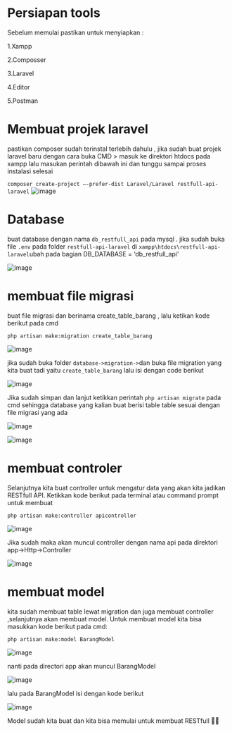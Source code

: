 # Persiapan tools
Sebelum memulai pastikan untuk menyiapkan :


1.Xampp

2.Composser 

3.Laravel 

4.Editor

5.Postman 

# Membuat projek laravel
pastikan composer sudah terinstal terlebih dahulu , jika sudah  buat projek laravel baru dengan cara buka CMD > masuk ke direktori htdocs pada xampp lalu masukan perintah dibawah ini dan tunggu sampai proses instalasi selesai

`composer create-project –-prefer-dist Laravel/Laravel restfull-api-laravel`
![image](https://user-images.githubusercontent.com/56968542/103202366-c94f4d80-4924-11eb-8af7-7ac95962665d.png)

# Database
buat database dengan nama `db_restfull_api` pada mysql . jika sudah buka file `.env` pada folder `restfull-api-laravel` di `xampp\htdocs\restfull-api-laravel`ubah pada bagian  DB_DATABASE = ‘db_restfull_api’

![image](https://user-images.githubusercontent.com/56968542/103202817-07993c80-4926-11eb-8995-fa206cc2469a.png)

# membuat file migrasi
 buat file migrasi dan berinama create_table_barang , lalu ketikan kode berikut pada cmd

`php artisan make:migration create_table_barang`

![image](https://user-images.githubusercontent.com/56968542/103203040-a756ca80-4926-11eb-8572-69435a22bb9d.png)

jika sudah buka folder `database->migration->`dan buka file migration yang kita buat tadi yaitu `create_table_barang` lalu isi dengan code berikut

![image](https://user-images.githubusercontent.com/56968542/103203184-fa308200-4926-11eb-9855-1cd4a2a6a7a3.png)

Jika sudah simpan dan lanjut ketikkan perintah `php artisan migrate`  pada cmd sehingga database yang kalian buat berisi table table sesuai dengan file migrasi yang ada

![image](https://user-images.githubusercontent.com/56968542/103203340-4085e100-4927-11eb-917b-4cb877a43a68.png)

![image](https://user-images.githubusercontent.com/56968542/103203819-619b0180-4928-11eb-96b2-466346de1ea5.png)

# membuat controler

Selanjutnya kita buat controller untuk mengatur data yang akan kita jadikan RESTfull API. Ketikkan kode berikut pada terminal atau command prompt untuk membuat

`php artisan make:controller apicontroller`

![image](https://user-images.githubusercontent.com/56968542/103269156-c8332480-49e7-11eb-81c2-1c82d2f4968b.png)

Jika sudah maka akan muncul controller dengan nama api pada direktori app->Http->Controller

![image](https://user-images.githubusercontent.com/56968542/103269220-f1ec4b80-49e7-11eb-89d6-5283240305db.png)

# membuat model
kita sudah membuat table lewat migration dan juga membuat controller ,selanjutnya  akan membuat model. Untuk membuat model kita bisa masukkan kode berikut pada cmd:

`php artisan make:model BarangModel`

![image](https://user-images.githubusercontent.com/56968542/103269533-a1292280-49e8-11eb-8766-28ff4f8994bc.png)

nanti pada directori app akan muncul BarangModel

![image](https://user-images.githubusercontent.com/56968542/103269659-dafa2900-49e8-11eb-83f0-0193eb49c9c4.png)

lalu pada BarangModel isi dengan kode berikut

![image](https://user-images.githubusercontent.com/56968542/103270046-c66a6080-49e9-11eb-8891-9f74efddaffb.png)

Model sudah kita buat dan kita bisa memulai untuk membuat RESTfull 💃💃
